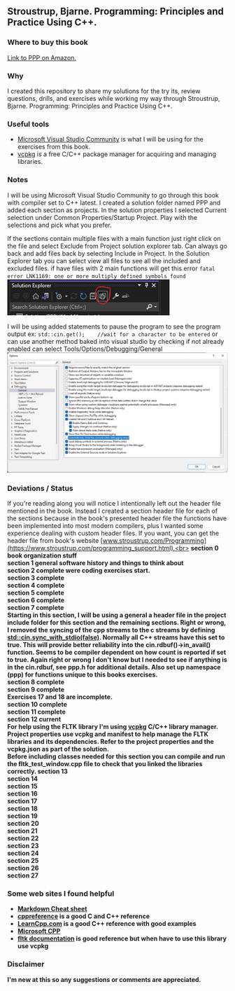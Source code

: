 ## Stroustrup, Bjarne. Programming: Principles and Practice Using C++.
### Where to buy this book
[Link to PPP on Amazon.](https://www.amazon.com/Programming-Principles-Practice-Using-2nd/dp/0321992784/ref=sr_1_1?s=books&ie=UTF8&qid=1444058171&sr=1-1&keywords=Programming%3A+Principles+and+Practice+Using+C%2B%2B)

### Why
I created this repository to share my solutions for the try its, review questions, drills, and exercises while working my way through
Stroustrup, Bjarne. Programming: Principles and Practice Using C++.

### Useful tools
- [Microsoft Visual Studio Community](https://www.visualstudio.com/en-us/products/visual-studio-community-vs.aspx) is what I will be using for the exercises from this book.
- [vcpkg](https://vcpkg.io/en/index.html) is a free C/C++ package manager for acquiring and managing libraries.

### Notes
I will be using Microsoft Visual Studio Community to go through this book with compiler set to C++ latest. 
I created a solution folder named PPP and added each section as projects.
In the solution properties I selected Current selection under Common Properties/Startup Project. Play with the selections and pick what you prefer.<br>

If the sections contain multiple files with a main function just right click on the file and select Exclude from Project solution explorer tab.
Can always go back and add files back by selecting Include in Project. In the Solution Explorer tab you can select view all files to see all the included and excluded files.
if have files with 2 main functions will get this error `fatal error LNK1169: one or more multiply defined symbols found`<br>
![View All](Readme_captions/view_all.png)<br>

I will be using added statements to pause the program to see the program output ex: `std::cin.get();	//wait for a character to be entered`
or can use another method baked into visual studio by checking if not already enabled can select Tools/Options/Debugging/General<br>
![Pause Option](./Readme_captions/pause_option.png)<br>

### Deviations / Status
If you're reading along you will notice I intentionally left out the header file mentioned in the book.  Instead I created a section header file for each of the sections 
because in the book's presented header file the functions have been implemented into most modern compilers, plus I wanted some experience dealing with custom header files.
If you want, you can get the header file from book's website [www.stroustrup.com/Programming](https://www.stroustrup.com/programming_support.html).<br>
<b>section 0<b> 
book organization stuff<br>
<b>section 1</b>
general software history and things to think about<br>
<b>section 2</b> complete
were coding exercises start.<br> 
<b>section 3</b> complete<br>
<b>section 4</b> complete<br>
<b>section 5</b> complete<br>
<b>section 6</b> complete<br>
<b>section 7</b> complete<br>
Starting in this section, I will be using a general a header file in the project include folder for this section and the remaining sections. 
Right or wrong, I removed the syncing of the cpp streams to the c streams by defining [std::cin.sync_with_stdio(false)](https://en.cppreference.com/w/cpp/io/ios_base/sync_with_stdio).
Normally all C++ streams have this set to true. This will provide better reliability into the cin.rdbuf()->in_avail() function.
Seems to be compiler dependent on how count is reported if set to true. Again right or wrong I don't know but I needed to see if anything is in the cin.rdbuf,  see ppp.h for additional details.
Also set up namespace (ppp) for functions unique to this books exercises.<br>
<b>section 8</b> complete<br>
<b>section 9</b> complete<br>
Exercises 17 and 18 are incomplete.<br>
<b>section 10</b> complete<br>
<b>section 11</b> complete<br>
<b>section 12</b> current<br>
For help using the FLTK library I'm using [vcpkg](https://github.com/microsoft/vcpkg) C/C++ library manager.
Project properties use vcpkg and manifest to help manage the FLTK libraries and its dependencies.
Refer to the project properties and the vcpkg.json as part of the solution.  
Before including classes needed for this section you can compile and run the fltk_test_window.cpp file to check that you linked the libraries correctly.
<b>section 13</b><br>
<b>section 14</b><br>
<b>section 15</b><br>
<b>section 16</b><br>
<b>section 17</b><br>
<b>section 18</b><br>
<b>section 19</b><br>
<b>section 20</b><br>
<b>section 21</b><br>
<b>section 22</b><br>
<b>section 23</b><br>
<b>section 24</b><br>
<b>section 25</b><br>
<b>section 26</b><br>
<b>section 27</b><br>

### Some web sites I found helpful
- [Markdown Cheat sheet](https://github.com/adam-p/markdown-here/wiki/Markdown-Here-Cheatsheet)
- [cppreference](http://en.cppreference.com/w/Main_Page) is a good C and C++ reference
- [LearnCpp.com](http://www.learncpp.com/) is a good C++ reference with good examples
- [Microsoft CPP](https://docs.microsoft.com/en-us/cpp/cpp/?view=msvc-170)
- [fltk documentation](https://www.fltk.org/documentation.php) is good reference but when have to use this library use vcpkg

### Disclaimer
I'm new at this so any suggestions or comments are appreciated.
